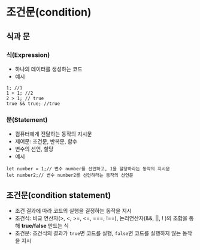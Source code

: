 # 조건문(condition)

## 식과 문

### 식(Expression)

- 하나의 데이터를 생성하는 코드
- 예시

```jax
1; //1
1 + 1; //2
2 > 1; // true
true && true; //true
```

### 문(Statement)

- 컴퓨터에게 전달하는 동작의 지시문
- 제어문: 조건문, 반복문, 함수
- 변수의 선언, 할당
- 예시

```jax
let number = 1;// 변수 number를 선언하고, 1을 할당하라는 동작의 지시문
let number2;// 변수 number2를 선언하라는 동작의 선언문
```

## 조건문(condition statement)

- 조건 결과에 따라 코드의 실행을 결정하는 동작을 지시
- 조건식: 비교 연산자(>, <, >=, <=, ===, !==), 논리연산자(&&, ||, ! )의 조합을 통해 **true/false** 만드는 식
- 조건문: 조건식의 결과가 `true`면 코드를 실행, `false`면 코드를 실행하지 않는 동작을 지시
